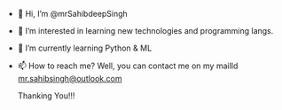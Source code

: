 - 👋 Hi, I’m @mrSahibdeepSingh
- 👀 I’m interested in learning new technologies and programming langs.
- 🌱 I’m currently learning Python & ML
- 📫 How to reach me? Well, you can contact me on my mailId mr.sahibsingh@outlook.com

  Thanking You!!!
<!---
mrSahibdeepSingh/mrSahibdeepSingh is a ✨ special ✨ repository because its `README.md` (this file) appears on your GitHub profile.
You can click the Preview link to take a look at your changes.
--->
